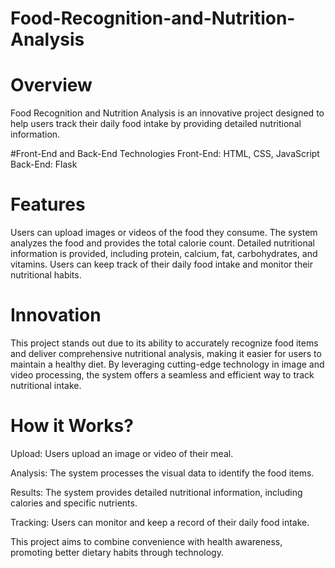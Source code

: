 # Food-Recognition-and-Nutrition-Analysis

# Overview
Food Recognition and Nutrition Analysis is an innovative project designed to help users track their daily food intake by providing detailed nutritional information.

#Front-End and Back-End Technologies
Front-End: HTML, CSS, JavaScript
Back-End: Flask

# Features
Users can upload images or videos of the food they consume.
The system analyzes the food and provides the total calorie count.
Detailed nutritional information is provided, including protein, calcium, fat, carbohydrates, and vitamins.
Users can keep track of their daily food intake and monitor their nutritional habits.

# Innovation
This project stands out due to its ability to accurately recognize food items and deliver comprehensive nutritional analysis, making it easier for users to maintain a healthy diet. By leveraging cutting-edge technology in image and video processing, the system offers a seamless and efficient way to track nutritional intake.

# How it Works?
Upload: Users upload an image or video of their meal.

Analysis: The system processes the visual data to identify the food items.

Results: The system provides detailed nutritional information, including calories and specific nutrients.

Tracking: Users can monitor and keep a record of their daily food intake.


This project aims to combine convenience with health awareness, promoting better dietary habits through technology.



